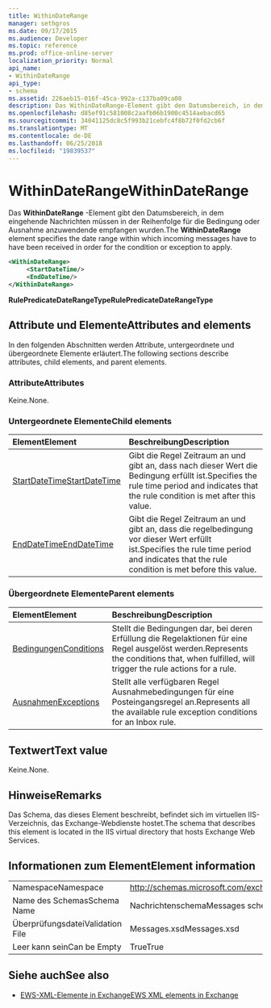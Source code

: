 ```yaml
---
title: WithinDateRange
manager: sethgros
ms.date: 09/17/2015
ms.audience: Developer
ms.topic: reference
ms.prod: office-online-server
localization_priority: Normal
api_name:
- WithinDateRange
api_type:
- schema
ms.assetid: 226aeb15-016f-45ca-992a-c137ba09ca08
description: Das WithinDateRange-Element gibt den Datumsbereich, in dem eingehende Nachrichten müssen in der Reihenfolge für die Bedingung oder Ausnahme anzuwendende empfangen wurden.
ms.openlocfilehash: d85ef91c581008c2aafb06b1900c4514aebacd65
ms.sourcegitcommit: 34041125dc8c5f993b21cebfc4f8b72f0fd2cb6f
ms.translationtype: MT
ms.contentlocale: de-DE
ms.lasthandoff: 06/25/2018
ms.locfileid: "19839537"
---
```

# <a name="withindaterange"></a><span data-ttu-id="dcecb-103">WithinDateRange</span><span class="sxs-lookup"><span data-stu-id="dcecb-103">WithinDateRange</span></span>

<span data-ttu-id="dcecb-104">Das **WithinDateRange** -Element gibt den Datumsbereich, in dem eingehende Nachrichten müssen in der Reihenfolge für die Bedingung oder Ausnahme anzuwendende empfangen wurden.</span><span class="sxs-lookup"><span data-stu-id="dcecb-104">The **WithinDateRange** element specifies the date range within which incoming messages have to have been received in order for the condition or exception to apply.</span></span> 
  
```XML
<WithinDateRange>
     <StartDateTime/>
     <EndDateTime/>
</WithinDateRange>
```

 <span data-ttu-id="dcecb-105">**RulePredicateDateRangeType**</span><span class="sxs-lookup"><span data-stu-id="dcecb-105">**RulePredicateDateRangeType**</span></span>
## <a name="attributes-and-elements"></a><span data-ttu-id="dcecb-106">Attribute und Elemente</span><span class="sxs-lookup"><span data-stu-id="dcecb-106">Attributes and elements</span></span>

<span data-ttu-id="dcecb-107">In den folgenden Abschnitten werden Attribute, untergeordnete und übergeordnete Elemente erläutert.</span><span class="sxs-lookup"><span data-stu-id="dcecb-107">The following sections describe attributes, child elements, and parent elements.</span></span>
  
### <a name="attributes"></a><span data-ttu-id="dcecb-108">Attribute</span><span class="sxs-lookup"><span data-stu-id="dcecb-108">Attributes</span></span>

<span data-ttu-id="dcecb-109">Keine.</span><span class="sxs-lookup"><span data-stu-id="dcecb-109">None.</span></span>
  
### <a name="child-elements"></a><span data-ttu-id="dcecb-110">Untergeordnete Elemente</span><span class="sxs-lookup"><span data-stu-id="dcecb-110">Child elements</span></span>

|<span data-ttu-id="dcecb-111">**Element**</span><span class="sxs-lookup"><span data-stu-id="dcecb-111">**Element**</span></span>|<span data-ttu-id="dcecb-112">**Beschreibung**</span><span class="sxs-lookup"><span data-stu-id="dcecb-112">**Description**</span></span>|
|:-----|:-----|
|[<span data-ttu-id="dcecb-113">StartDateTime</span><span class="sxs-lookup"><span data-stu-id="dcecb-113">StartDateTime</span></span>](startdatetime.md) <br/> |<span data-ttu-id="dcecb-114">Gibt die Regel Zeitraum an und gibt an, dass nach dieser Wert die Bedingung erfüllt ist.</span><span class="sxs-lookup"><span data-stu-id="dcecb-114">Specifies the rule time period and indicates that the rule condition is met after this value.</span></span>  <br/> |
|[<span data-ttu-id="dcecb-115">EndDateTime</span><span class="sxs-lookup"><span data-stu-id="dcecb-115">EndDateTime</span></span>](enddatetime.md) <br/> |<span data-ttu-id="dcecb-116">Gibt die Regel Zeitraum an und gibt an, dass die regelbedingung vor dieser Wert erfüllt ist.</span><span class="sxs-lookup"><span data-stu-id="dcecb-116">Specifies the rule time period and indicates that the rule condition is met before this value.</span></span>  <br/> |
   
### <a name="parent-elements"></a><span data-ttu-id="dcecb-117">Übergeordnete Elemente</span><span class="sxs-lookup"><span data-stu-id="dcecb-117">Parent elements</span></span>

|<span data-ttu-id="dcecb-118">**Element**</span><span class="sxs-lookup"><span data-stu-id="dcecb-118">**Element**</span></span>|<span data-ttu-id="dcecb-119">**Beschreibung**</span><span class="sxs-lookup"><span data-stu-id="dcecb-119">**Description**</span></span>|
|:-----|:-----|
|[<span data-ttu-id="dcecb-120">Bedingungen</span><span class="sxs-lookup"><span data-stu-id="dcecb-120">Conditions</span></span>](conditions.md) <br/> |<span data-ttu-id="dcecb-121">Stellt die Bedingungen dar, bei deren Erfüllung die Regelaktionen für eine Regel ausgelöst werden.</span><span class="sxs-lookup"><span data-stu-id="dcecb-121">Represents the conditions that, when fulfilled, will trigger the rule actions for a rule.</span></span>  <br/> |
|[<span data-ttu-id="dcecb-122">Ausnahmen</span><span class="sxs-lookup"><span data-stu-id="dcecb-122">Exceptions</span></span>](exceptions.md) <br/> |<span data-ttu-id="dcecb-123">Stellt alle verfügbaren Regel Ausnahmebedingungen für eine Posteingangsregel an.</span><span class="sxs-lookup"><span data-stu-id="dcecb-123">Represents all the available rule exception conditions for an Inbox rule.</span></span>  <br/> |
   
## <a name="text-value"></a><span data-ttu-id="dcecb-124">Textwert</span><span class="sxs-lookup"><span data-stu-id="dcecb-124">Text value</span></span>

<span data-ttu-id="dcecb-125">Keine.</span><span class="sxs-lookup"><span data-stu-id="dcecb-125">None.</span></span>
  
## <a name="remarks"></a><span data-ttu-id="dcecb-126">Hinweise</span><span class="sxs-lookup"><span data-stu-id="dcecb-126">Remarks</span></span>

<span data-ttu-id="dcecb-127">Das Schema, das dieses Element beschreibt, befindet sich im virtuellen IIS-Verzeichnis, das Exchange-Webdienste hostet.</span><span class="sxs-lookup"><span data-stu-id="dcecb-127">The schema that describes this element is located in the IIS virtual directory that hosts Exchange Web Services.</span></span>
  
## <a name="element-information"></a><span data-ttu-id="dcecb-128">Informationen zum Element</span><span class="sxs-lookup"><span data-stu-id="dcecb-128">Element information</span></span>

|||
|:-----|:-----|
|<span data-ttu-id="dcecb-129">Namespace</span><span class="sxs-lookup"><span data-stu-id="dcecb-129">Namespace</span></span>  <br/> |http://schemas.microsoft.com/exchange/services/2006/messages  <br/> |
|<span data-ttu-id="dcecb-130">Name des Schemas</span><span class="sxs-lookup"><span data-stu-id="dcecb-130">Schema Name</span></span>  <br/> |<span data-ttu-id="dcecb-131">Nachrichtenschema</span><span class="sxs-lookup"><span data-stu-id="dcecb-131">Messages schema</span></span>  <br/> |
|<span data-ttu-id="dcecb-132">Überprüfungsdatei</span><span class="sxs-lookup"><span data-stu-id="dcecb-132">Validation File</span></span>  <br/> |<span data-ttu-id="dcecb-133">Messages.xsd</span><span class="sxs-lookup"><span data-stu-id="dcecb-133">Messages.xsd</span></span>  <br/> |
|<span data-ttu-id="dcecb-134">Leer kann sein</span><span class="sxs-lookup"><span data-stu-id="dcecb-134">Can be Empty</span></span>  <br/> |<span data-ttu-id="dcecb-135">True</span><span class="sxs-lookup"><span data-stu-id="dcecb-135">True</span></span>  <br/> |
   
## <a name="see-also"></a><span data-ttu-id="dcecb-136">Siehe auch</span><span class="sxs-lookup"><span data-stu-id="dcecb-136">See also</span></span>



- [<span data-ttu-id="dcecb-137">EWS-XML-Elemente in Exchange</span><span class="sxs-lookup"><span data-stu-id="dcecb-137">EWS XML elements in Exchange</span></span>](ews-xml-elements-in-exchange.md)

